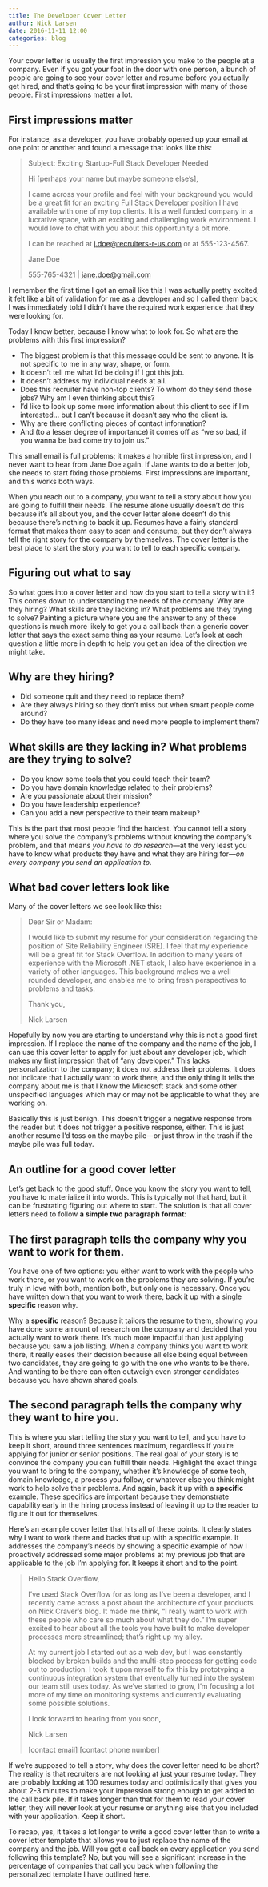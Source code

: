 ```yaml
---
title: The Developer Cover Letter
author: Nick Larsen
date: 2016-11-11 12:00
categories: blog
---
```

Your cover letter is usually the first impression you make to the people at a company. Even if you got your foot in the door with one person, a bunch of people are going to see your cover letter and resume before you actually get hired, and that’s going to be your first impression with many of those people. First impressions matter a lot.

## First impressions matter

For instance, as a developer, you have probably opened up your email at one point or another and found a message that looks like this:

> Subject: Exciting Startup-Full Stack Developer Needed
> 
> Hi [perhaps your name but maybe someone else’s],
> 
> I came across your profile and feel with your background you would be a great fit for an exciting Full Stack Developer position I have available with one of my top clients. It is a well funded company in a lucrative space, with an exciting and challenging work environment. I would love to chat with you about this opportunity a bit more.
> 
> I can be reached at j.doe@recruiters-r-us.com or at 555-123-4567.
> 
> Jane Doe
> 
> 555-765-4321 | jane.doe@gmail.com

I remember the first time I got an email like this I was actually pretty excited; it felt like a bit of validation for me as a developer and so I called them back. I was immediately told I didn’t have the required work experience that they were looking for.

Today I know better, because I know what to look for. So what are the problems with this first impression?

- The biggest problem is that this message could be sent to anyone. It is not specific to me in any way, shape, or form.
- It doesn’t tell me what I’d be doing if I got this job.
- It doesn’t address my individual needs at all.
- Does this recruiter have non-top clients? To whom do they send those jobs? Why am I even thinking about this?
- I’d like to look up some more information about this client to see if I’m interested… but I can’t because it doesn’t say who the client is.
- Why are there conflicting pieces of contact information?
- And (to a lesser degree of importance) it comes off as “we so bad, if you wanna be bad come try to join us.”

This small email is full problems; it makes a horrible first impression, and I never want to hear from Jane Doe again. If Jane wants to do a better job, she needs to start fixing those problems. First impressions are important, and this works both ways.

When you reach out to a company, you want to tell a story about how you are going to fulfill their needs. The resume alone usually doesn’t do this because it’s all about you, and the cover letter alone doesn’t do this because there’s nothing to back it up. Resumes have a fairly standard format that makes them easy to scan and consume, but they don’t always tell the right story for the company by themselves. The cover letter is the best place to start the story you want to tell to each specific company.

## Figuring out what to say

So what goes into a cover letter and how do you start to tell a story with it? This comes down to understanding the needs of the company. Why are they hiring? What skills are they lacking in? What problems are they trying to solve? Painting a picture where you are the answer to any of these questions is much more likely to get you a call back than a generic cover letter that says the exact same thing as your resume. Let’s look at each question a little more in depth to help you get an idea of the direction we might take.

## Why are they hiring?

- Did someone quit and they need to replace them?
- Are they always hiring so they don’t miss out when smart people come around?
- Do they have too many ideas and need more people to implement them?

## What skills are they lacking in? What problems are they trying to solve?

- Do you know some tools that you could teach their team?
- Do you have domain knowledge related to their problems?
- Are you passionate about their mission?
- Do you have leadership experience?
- Can you add a new perspective to their team makeup?

This is the part that most people find the hardest. You cannot tell a story where you solve the company’s problems without knowing the company’s problem, and that means _you have to do research_—at the very least you have to know what products they have and what they are hiring for—_on every company you send an application to_.

## What bad cover letters look like

Many of the cover letters we see look like this:

> Dear Sir or Madam:
> 
> I would like to submit my resume for your consideration regarding the position of Site Reliability Engineer (SRE). I feel that my experience will be a great fit for Stack Overflow. In addition to many years of experience with the Microsoft .NET stack, I also have experience in a variety of other languages. This background makes we a well rounded developer, and enables me to bring fresh perspectives to problems and tasks.
> 
> Thank you,
> 
> Nick Larsen

Hopefully by now you are starting to understand why this is not a good first impression. If I replace the name of the company and the name of the job, I can use this cover letter to apply for just about any developer job, which makes my first impression that of “any developer.” This lacks personalization to the company; it does not address their problems, it does not indicate that I actually want to work there, and the only thing it tells the company about me is that I know the Microsoft stack and some other unspecified languages which may or may not be applicable to what they are working on.

Basically this is just benign. This doesn’t trigger a negative response from the reader but it does not trigger a positive response, either. This is just another resume I’d toss on the maybe pile—or just throw in the trash if the maybe pile was full today.

## An outline for a good cover letter

Let’s get back to the good stuff. Once you know the story you want to tell, you have to materialize it into words. This is typically not that hard, but it can be frustrating figuring out where to start. The solution is that all cover letters need to follow **a simple two paragraph format**:

## The first paragraph tells the company why you want to work for them.

You have one of two options: you either want to work with the people who work there, or you want to work on the problems they are solving. If you’re truly in love with both, mention both, but only one is necessary. Once you have written down that you want to work there, back it up with a single **specific** reason why.

Why a **specific** reason? Because it tailors the resume to them, showing you have done some amount of research on the company and decided that you actually want to work there. It’s much more impactful than just applying because you saw a job listing. When a company thinks you want to work there, it really eases their decision because all else being equal between two candidates, they are going to go with the one who wants to be there. And wanting to be there can often outweigh even stronger candidates because you have shown shared goals.

## The second paragraph tells the company why they want to hire you.

This is where you start telling the story you want to tell, and you have to keep it short, around three sentences maximum, regardless if you’re applying for junior or senior positions. The real goal of your story is to convince the company you can fulfill their needs. Highlight the exact things you want to bring to the company, whether it’s knowledge of some tech, domain knowledge, a process you follow, or whatever else you think might work to help solve their problems. And again, back it up with a **specific** example. These specifics are important because they demonstrate capability early in the hiring process instead of leaving it up to the reader to figure it out for themselves.

Here’s an example cover letter that hits all of these points. It clearly states why I want to work there and backs that up with a specific example. It addresses the company’s needs by showing a specific example of how I proactively addressed some major problems at my previous job that are applicable to the job I’m applying for. It keeps it short and to the point.

> Hello Stack Overflow,
> 
> I’ve used Stack Overflow for as long as I’ve been a developer, and I recently came across a post about the architecture of your products on Nick Craver’s blog. It made me think, “I really want to work with these people who care so much about what they do.” I’m super excited to hear about all the tools you have built to make developer processes more streamlined; that’s right up my alley.
> 
> At my current job I started out as a web dev, but I was constantly blocked by broken builds and the multi-step process for getting code out to production. I took it upon myself to fix this by prototyping a continuous integration system that eventually turned into the system our team still uses today. As we’ve started to grow, I’m focusing a lot more of my time on monitoring systems and currently evaluating some possible solutions.
> 
> I look forward to hearing from you soon,
> 
> Nick Larsen
> 
> [contact email] [contact phone number]

If we’re supposed to tell a story, why does the cover letter need to be short? The reality is that recruiters are not looking at just your resume today. They are probably looking at 100 resumes today and optimistically that gives you about 2-3 minutes to make your impression strong enough to get added to the call back pile. If it takes longer than that for them to read your cover letter, they will never look at your resume or anything else that you included with your application. Keep it short.

To recap, yes, it takes a lot longer to write a good cover letter than to write a cover letter template that allows you to just replace the name of the company and the job. Will you get a call back on every application you send following this template? No, but you will see a significant increase in the percentage of companies that call you back when following the personalized template I have outlined here.